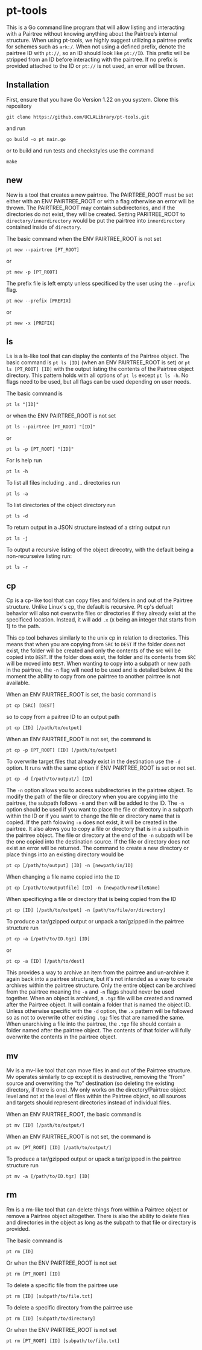 # pt-tools

This is a Go command line program that will allow listing and interacting with a Pairtree without knowing anything about the Pairtree’s internal structure. When using pt-tools, we highly suggest utilizing a pairtree prefix for schemes such as `ark:/`. When not using a defined prefix, denote the pairtree ID with `pt://`, so an ID should look like `pt://ID`. This prefix will be stripped from an ID before interacting with  the pairtree. If no prefix is provided attached to the ID or `pt://` is not used, an error will be thrown.   

## Installation

First, ensure that you have Go Version 1.22 on you system. Clone this repository

    git clone https://github.com/UCLALibrary/pt-tools.git

and run 

    go build -o pt main.go

or to build and run tests and checkstyles use the command 
    
    make

## new

New is a tool that creates a new pairtree. The PAIRTREE_ROOT must be set either with an ENV PAIRTREE_ROOT or with a flag otherwise an error will be thrown. The PAIRTREE_ROOT may contain subdirectories, and if the directories do not exist, they will be created. Setting PARITREE_ROOT to `directory/innerdirectory` would be put the pairtree into `innerdirectory` contained inside of `directory`.

The basic command when the ENV PAIRTREE_ROOT is not set

    pt new --pairtree [PT_ROOT]

or

    pt new -p [PT_ROOT]

The prefix file is left empty unless specificed by the user using the `--prefix` flag.

    pt new --prefix [PREFIX]

or 

    pt new -x [PREFIX]

## ls 

Ls is a ls-like tool that can display the contents of the Pairtree object. The basic command is `pt ls [ID]` (when an ENV PAIRTREE_ROOT is set) or `pt ls [PT_ROOT] [ID]` with the output listing the contents of the Pairtree object directory. This pattern holds with all options of `pt ls` except `pt ls -h`. No flags need to be used, but all flags can be used depending on user needs.  

The basic command is  

    pt ls "[ID]"

or when the ENV PAIRTREE_ROOT is not set 

    pt ls --pairtree [PT_ROOT] "[ID]"

or 

    pt ls -p [PT_ROOT] "[ID]"

For ls help run 

    pt ls -h

To list all files including . and .. directories run 

    pt ls -a

To list directories of the object directory run 

    pt ls -d

To return output in a JSON structure instead of a string output run 

    pt ls -j

To output a recursive listing of the object direcotry, with the default being a non-recurseive listing run: 

    pt ls -r

## cp

Cp is a cp-like tool that can copy files and folders in and out of the Pairtree structure. Unlike Linux's cp, the default is recursive. Pt cp's defualt behavior will also not overwrite files or directories if they already exist at the specificed location. Instead, it will add `.x` (x being an integer that starts from 1) to the path. 

This cp tool behaves similarly to the unix cp in relation to directories. This means that when you are copying from `SRC` to `DEST` if the folder does not exist, the folder will be created and only the contents of the src will be copied into `DEST`. If the folder does exist, the folder and its contents from `SRC` will be moved into `DEST`. When wanting to copy into a subpath or new path in the pairtree, the `-n` flag will need to be used and is detailed below. At the moment the ability to copy from one pairtree to another pairtree is not available. 

When an ENV PAIRTREE_ROOT is set, the basic command is
    
    pt cp [SRC] [DEST]

so to copy from a paitree ID to an output path 

    pt cp [ID] [/path/to/output]

When an ENV PAIRTREE_ROOT is not set, the command is 

    pt cp -p [PT_ROOT] [ID] [/path/to/output]

To overwrite target files that already exist in the destination use the `-d` option. It runs with the same option if ENV PAIRTREE_ROOT is set or not set.

    pt cp -d [/path/to/output/] [ID]
                                        
The `-n` option allows you to access subdirectories in the pairtree object. To modify the path of the file or directory when you are copying into the pairtree, the subpath follows `-n` and then will be added to the ID. The `-n` option should be used if you want to place the file or directory in a subpath within the ID or if you want to change the file or directory name that is copied. If the path folowing `-n` does not exist, it will be created in the pairtree. It also alows you to copy a file or directory that is in a subpath in the pairtree object. The file or directory at the end of the `-n` subpath will be the one copied into the destination source. If the file or directory does not exist an error will be returned. The command to create a new directory or place things into an existing directory would be 

    pt cp [/path/to/output] [ID] -n [newpath/in/ID]

When changing a file name copied into the `ID` 

    pt cp [/path/to/outputfile] [ID] -n [newpath/newFileName]

When specificying a file or directory that is being copied from the ID

    pt cp [ID] [/path/to/output] -n [path/to/file/or/directory]

To produce a tar/gzipped output or unpack a tar/gzipped in the pairtree structure run 

    pt cp -a [/path/to/ID.tgz] [ID]

or 

    pt cp -a [ID] [/path/to/dest]

This provides a way to archive an item from the pairtree and un-archive it again back into a pairtree structure, but it's not intended as a way to create archives within the pairtree structure. Only the entire object can be archived from the pairtree meaning the `-a` and `-n` flags should never be used together. When an object is archived, a `.tgz` file will be created and named after the Pairtree object. It will contain a folder that is named the object ID. Unless otherwise specific with the `-d` option, the `.x` pattern will be followed so as not to overwrite other existing `.tgz` files that are named the same. When unarchiving a file into the pairtree, the `.tgz` file should contain a folder named after the pairtree object. The contents of that folder will fully overwrite the contents in the pairtree object. 

## mv

Mv is a mv-like tool that can move files in and out of the Pairtree structure. Mv operates similarly to cp except it is destructive, removing the "from" source and overwriting the "to" destination (so deleting the existing directory, if there is one). Mv only works on the directory/Pairtree object level and not at the level of files within the Pairtree object, so all sources and targets should represent directories instead of individual files. 

When an ENV PAIRTREE_ROOT, the basic command is
    
    pt mv [ID] [/path/to/output/]

When an ENV PAIRTREE_ROOT is not set, the command is 

    pt mv [PT_ROOT] [ID] [/path/to/output/]

To produce a tar/gzipped output or upack a tar/gzipped in the pairtree structure run 

    pt mv -a [/path/to/ID.tgz] [ID]

## rm

Rm is a rm-like tool that can delete things from within a Pairtree object or remove a Pairtree object altogether. There is also the ability to delete files and directories in the object as long as the subpath to that file or directory is provided. 

The basic command is 

    pt rm [ID]

Or when the ENV PAIRTREE_ROOT is not set 

    pt rm [PT_ROOT] [ID]

To delete a specific file from the pairtree use 

    pt rm [ID] [subpath/to/file.txt]

To delete a specific directory from the pairtree use 

    pt rm [ID] [subpath/to/directory]

Or when the ENV PAIRTREE_ROOT is not set 

    pt rm [PT_ROOT] [ID] [subpath/to/file.txt]

